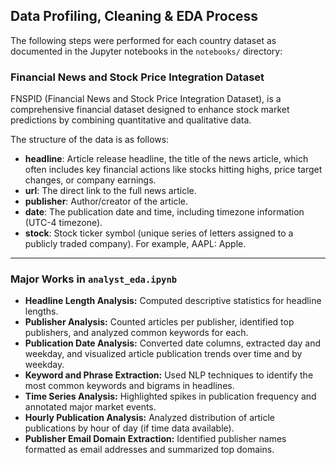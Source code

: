 ## Data Profiling, Cleaning & EDA Process

The following steps were performed for each country dataset as documented in the Jupyter notebooks in the `notebooks/` directory:

### Financial News and Stock Price Integration Dataset
FNSPID (Financial News and Stock Price Integration Dataset), is a comprehensive financial dataset designed to enhance stock market predictions by combining quantitative and qualitative data.

The structure of the data is as follows:

- **headline**: Article release headline, the title of the news article, which often includes key financial actions like stocks hitting highs, price target changes, or company earnings.
- **url**: The direct link to the full news article.
- **publisher**: Author/creator of the article.
- **date**: The publication date and time, including timezone information (UTC-4 timezone).
- **stock**: Stock ticker symbol (unique series of letters assigned to a publicly traded company). For example, AAPL: Apple.

---

### Major Works in `analyst_eda.ipynb`

- **Headline Length Analysis:** Computed descriptive statistics for headline lengths.
- **Publisher Analysis:** Counted articles per publisher, identified top publishers, and analyzed common keywords for each.
- **Publication Date Analysis:** Converted date columns, extracted day and weekday, and visualized article publication trends over time and by weekday.
- **Keyword and Phrase Extraction:** Used NLP techniques to identify the most common keywords and bigrams in headlines.
- **Time Series Analysis:** Highlighted spikes in publication frequency and annotated major market events.
- **Hourly Publication Analysis:** Analyzed distribution of article publications by hour of day (if time data available).
- **Publisher Email Domain Extraction:** Identified publisher names formatted as email addresses and summarized top domains.